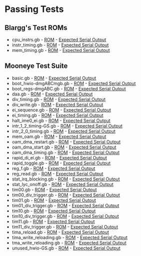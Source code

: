 # Passing Tests

## Blargg's Test ROMs

* cpu_instrs.gb - [ROM](./test-roms/blargg/roms/cpu_instrs.gb) - [Expected Serial Output](./meowgb-tests/expected_output/cpu_instrs.bin)
* instr_timing.gb - [ROM](./test-roms/blargg/roms/instr_timing.gb) - [Expected Serial Output](./meowgb-tests/expected_output/instr_timing.bin)
* mem_timing.gb - [ROM](./test-roms/blargg/roms/mem_timing.gb) - [Expected Serial Output](./meowgb-tests/expected_output/mem_timing.bin)

## Mooneye Test Suite

* basic.gb - [ROM](./test-roms/mooneye-test-suite/roms/basic.gb) - [Expected Serial Output](./meowgb-tests/expected_output/basic.bin)
* boot_hwio-dmgABCmgb.gb - [ROM](./test-roms/mooneye-test-suite/roms/boot_hwio-dmgABCmgb.gb) - [Expected Serial Output](./meowgb-tests/expected_output/boot_hwio-dmgABCmgb.bin)
* boot_regs-dmgABC.gb - [ROM](./test-roms/mooneye-test-suite/roms/boot_regs-dmgABC.gb) - [Expected Serial Output](./meowgb-tests/expected_output/boot_regs-dmgABC.bin)
* daa.gb - [ROM](./test-roms/mooneye-test-suite/roms/daa.gb) - [Expected Serial Output](./meowgb-tests/expected_output/daa.bin)
* div_timing.gb - [ROM](./test-roms/mooneye-test-suite/roms/div_timing.gb) - [Expected Serial Output](./meowgb-tests/expected_output/div_timing.bin)
* div_write.gb - [ROM](./test-roms/mooneye-test-suite/roms/div_write.gb) - [Expected Serial Output](./meowgb-tests/expected_output/div_write.bin)
* ei_sequence.gb - [ROM](./test-roms/mooneye-test-suite/roms/ei_sequence.gb) - [Expected Serial Output](./meowgb-tests/expected_output/ei_sequence.bin)
* ei_timing.gb - [ROM](./test-roms/mooneye-test-suite/roms/ei_timing.gb) - [Expected Serial Output](./meowgb-tests/expected_output/ei_timing.bin)
* halt_ime0_ei.gb - [ROM](./test-roms/mooneye-test-suite/roms/halt_ime0_ei.gb) - [Expected Serial Output](./meowgb-tests/expected_output/halt_ime0_ei.bin)
* intr_1_2_timing-GS.gb - [ROM](./test-roms/mooneye-test-suite/roms/intr_1_2_timing-GS.gb) - [Expected Serial Output](./meowgb-tests/expected_output/intr_1_2_timing-GS.bin)
* intr_2_0_timing.gb - [ROM](./test-roms/mooneye-test-suite/roms/intr_2_0_timing.gb) - [Expected Serial Output](./meowgb-tests/expected_output/intr_2_0_timing.bin)
* mem_oam.gb - [ROM](./test-roms/mooneye-test-suite/roms/mem_oam.gb) - [Expected Serial Output](./meowgb-tests/expected_output/mem_oam.bin)
* oam_dma_restart.gb - [ROM](./test-roms/mooneye-test-suite/roms/oam_dma_restart.gb) - [Expected Serial Output](./meowgb-tests/expected_output/oam_dma_restart.bin)
* oam_dma_start.gb - [ROM](./test-roms/mooneye-test-suite/roms/oam_dma_start.gb) - [Expected Serial Output](./meowgb-tests/expected_output/oam_dma_start.bin)
* oam_dma_timing.gb - [ROM](./test-roms/mooneye-test-suite/roms/oam_dma_timing.gb) - [Expected Serial Output](./meowgb-tests/expected_output/oam_dma_timing.bin)
* rapid_di_ei.gb - [ROM](./test-roms/mooneye-test-suite/roms/rapid_di_ei.gb) - [Expected Serial Output](./meowgb-tests/expected_output/rapid_di_ei.bin)
* rapid_toggle.gb - [ROM](./test-roms/mooneye-test-suite/roms/rapid_toggle.gb) - [Expected Serial Output](./meowgb-tests/expected_output/rapid_toggle.bin)
* reg_f.gb - [ROM](./test-roms/mooneye-test-suite/roms/reg_f.gb) - [Expected Serial Output](./meowgb-tests/expected_output/reg_f.bin)
* reg_read.gb - [ROM](./test-roms/mooneye-test-suite/roms/reg_read.gb) - [Expected Serial Output](./meowgb-tests/expected_output/reg_read.bin)
* stat_irq_blocking.gb - [ROM](./test-roms/mooneye-test-suite/roms/stat_irq_blocking.gb) - [Expected Serial Output](./meowgb-tests/expected_output/stat_irq_blocking.bin)
* stat_lyc_onoff.gb - [ROM](./test-roms/mooneye-test-suite/roms/stat_lyc_onoff.gb) - [Expected Serial Output](./meowgb-tests/expected_output/stat_lyc_onoff.bin)
* tim00.gb - [ROM](./test-roms/mooneye-test-suite/roms/tim00.gb) - [Expected Serial Output](./meowgb-tests/expected_output/tim00.bin)
* tim00_div_trigger.gb - [ROM](./test-roms/mooneye-test-suite/roms/tim00_div_trigger.gb) - [Expected Serial Output](./meowgb-tests/expected_output/tim00_div_trigger.bin)
* tim01.gb - [ROM](./test-roms/mooneye-test-suite/roms/tim01.gb) - [Expected Serial Output](./meowgb-tests/expected_output/tim01.bin)
* tim01_div_trigger.gb - [ROM](./test-roms/mooneye-test-suite/roms/tim01_div_trigger.gb) - [Expected Serial Output](./meowgb-tests/expected_output/tim01_div_trigger.bin)
* tim10.gb - [ROM](./test-roms/mooneye-test-suite/roms/tim10.gb) - [Expected Serial Output](./meowgb-tests/expected_output/tim10.bin)
* tim10_div_trigger.gb - [ROM](./test-roms/mooneye-test-suite/roms/tim10_div_trigger.gb) - [Expected Serial Output](./meowgb-tests/expected_output/tim10_div_trigger.bin)
* tim11.gb - [ROM](./test-roms/mooneye-test-suite/roms/tim11.gb) - [Expected Serial Output](./meowgb-tests/expected_output/tim11.bin)
* tim11_div_trigger.gb - [ROM](./test-roms/mooneye-test-suite/roms/tim11_div_trigger.gb) - [Expected Serial Output](./meowgb-tests/expected_output/tim11_div_trigger.bin)
* tima_reload.gb - [ROM](./test-roms/mooneye-test-suite/roms/tima_reload.gb) - [Expected Serial Output](./meowgb-tests/expected_output/tima_reload.bin)
* tima_write_reloading.gb - [ROM](./test-roms/mooneye-test-suite/roms/tima_write_reloading.gb) - [Expected Serial Output](./meowgb-tests/expected_output/tima_write_reloading.bin)
* tma_write_reloading.gb - [ROM](./test-roms/mooneye-test-suite/roms/tma_write_reloading.gb) - [Expected Serial Output](./meowgb-tests/expected_output/tma_write_reloading.bin)
* unused_hwio-GS.gb - [ROM](./test-roms/mooneye-test-suite/roms/unused_hwio-GS.gb) - [Expected Serial Output](./meowgb-tests/expected_output/unused_hwio-GS.bin)
